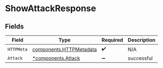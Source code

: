 # ShowAttackResponse


## Fields

| Field                                                              | Type                                                               | Required                                                           | Description                                                        |
| ------------------------------------------------------------------ | ------------------------------------------------------------------ | ------------------------------------------------------------------ | ------------------------------------------------------------------ |
| `HTTPMeta`                                                         | [components.HTTPMetadata](../../models/components/httpmetadata.md) | :heavy_check_mark:                                                 | N/A                                                                |
| `Attack`                                                           | [*components.Attack](../../models/components/attack.md)            | :heavy_minus_sign:                                                 | successful                                                         |